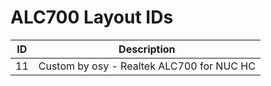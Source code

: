 # ALC700 Layout IDs

| ID | Description |
|---|---|
| 11 | Custom by osy - Realtek ALC700 for NUC HC |
